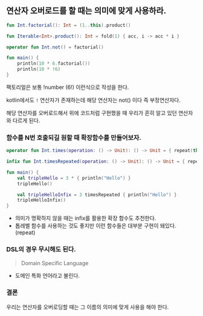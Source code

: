 
## 연산자 오버로드를 할 때는 의미에 맞게 사용하라.

```kotlin
fun Int.factorial(): Int = (1..this).product()

fun Iterable<Int>.product(): Int = fold(1) { acc, i -> acc * i }

operator fun Int.not() = factorial()

fun main() {
    println(10 * 6.factorial())
    println(10 * !6)
}
```

팩토리얼은 보통 !number (6!) 이런식으로 작성을 한다.

kotlin에서도 `!` 연산자가 존재하는데 해당 연산자는 not() 이다 즉 부정연산자다.   

해당 연산자를 오버로드해서 위에 코드처럼 구현했을 때 우리가 흔히 알고 있던 연산자와 다르게 된다.

### 함수를 N번 호출되길 원할 때 확장함수를 만들어보자.
```kotlin
operator fun Int.times(operation: () -> Unit): () -> Unit = { repeat(this) { operation() } }

infix fun Int.timesRepeated(operation: () -> Unit): () -> Unit = { repeat(this) { operation() } }

fun main() {
    val tripleHello = 3 * { println("Hello") }
    tripleHello()

    val tripleHelloInfix = 3 timesRepeated { println("Hello") }
    tripleHelloInfix()
}
```

- 의미가 명확하지 않을 때는 infix를 활용한 확장 함수도 추천한다.
- 톱레벨 함수를 사용하는 것도 좋지만 이런 함수들은 대부분 구현이 돼있다. (repeat)

### DSL의 경우 무시해도 된다.
> Domain Specific Language

- 도메인 특화 언어라고 불린다.

### 결론

우리는 연산자를 오버로딩할 때는 그 이름의 의미에 맞게 사용을 해야 한다.